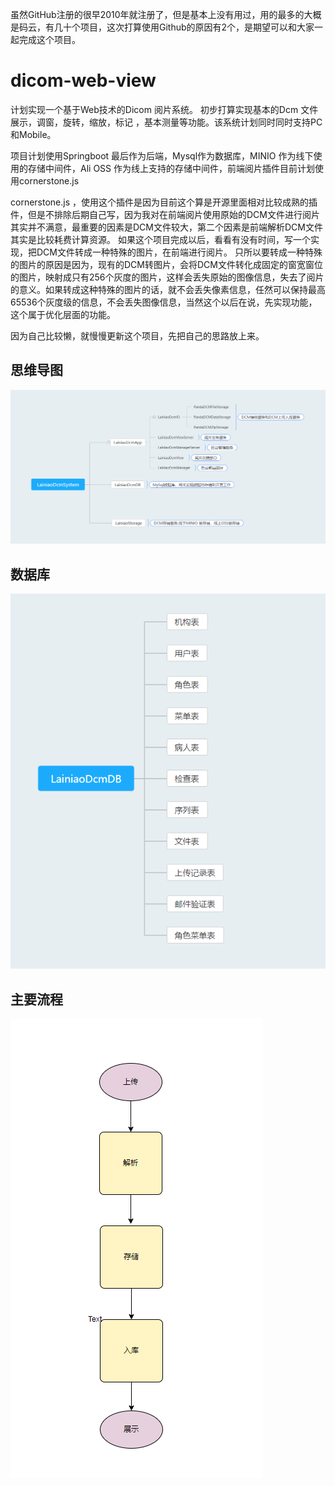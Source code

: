 

虽然GitHub注册的很早2010年就注册了，但是基本上没有用过，用的最多的大概是码云，有几十个项目，这次打算使用Github的原因有2个，是期望可以和大家一起完成这个项目。

# dicom-web-view

计划实现一个基于Web技术的Dicom 阅片系统。 初步打算实现基本的Dcm 文件展示，调窗，旋转，缩放，标记 ，基本测量等功能。该系统计划同时同时支持PC和Mobile。

项目计划使用Springboot 最后作为后端，Mysql作为数据库，MINIO 作为线下使用的存储中间件，Ali OSS 作为线上支持的存储中间件，前端阅片插件目前计划使用cornerstone.js

cornerstone.js ，使用这个插件是因为目前这个算是开源里面相对比较成熟的插件，但是不排除后期自己写，因为我对在前端阅片使用原始的DCM文件进行阅片其实并不满意，最重要的因素是DCM文件较大，第二个因素是前端解析DCM文件其实是比较耗费计算资源。 如果这个项目完成以后，看看有没有时间，写一个实现，把DCM文件转成一种特殊的图片，在前端进行阅片。 只所以要转成一种特殊的图片的原因是因为，现有的DCM转图片，会将DCM文件转化成固定的窗宽窗位的图片，映射成只有256个灰度的图片，这样会丢失原始的图像信息，失去了阅片的意义。如果转成这种特殊的图片的话，就不会丢失像素信息，任然可以保持最高65536个灰度级的信息，不会丢失图像信息，当然这个以后在说，先实现功能，这个属于优化层面的功能。

 
因为自己比较懒，就慢慢更新这个项目，先把自己的思路放上来。
 
思维导图
------------
 
![image](https://github.com/lainiao/dicom-web-view/blob/master/document/img/1.png)
 
数据库
-----------
![image](https://github.com/lainiao/dicom-web-view/blob/master/document/img/2.png)
 
主要流程
-------------
![image](https://github.com/lainiao/dicom-web-view/blob/master/document/img/3.png)


